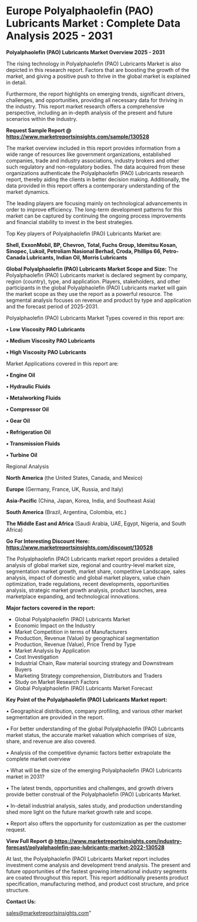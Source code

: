 # Europe Polyalphaolefin (PAO) Lubricants Market : Complete Data Analysis 2025 - 2031

<Strong> Polyalphaolefin (PAO) Lubricants Market Overview 2025 - 2031</strong>

The rising technology in Polyalphaolefin (PAO) Lubricants Market is also depicted in this research report. Factors that are boosting the growth of the market, and giving a positive push to thrive in the global market is explained in detail.

Furthermore, the report highlights on emerging trends, significant drivers, challenges, and opportunities, providing all necessary data for thriving in the industry. This report market research offers a comprehensive perspective, including an in-depth analysis of the present and future scenarios within the industry.

<strong>Request Sample Report @ <a href=https://www.marketreportsinsights.com/sample/130528>https://www.marketreportsinsights.com/sample/130528</a></strong>

The market overview included in this report provides information from a wide range of resources like government organizations, established companies, trade and industry associations, industry brokers and other such regulatory and non-regulatory bodies. The data acquired from these organizations authenticate the Polyalphaolefin (PAO) Lubricants research report, thereby aiding the clients in better decision making. Additionally, the data provided in this report offers a contemporary understanding of the market dynamics.

The leading players are focusing mainly on technological advancements in order to improve efficiency. The long-term development patterns for this market can be captured by continuing the ongoing process improvements and financial stability to invest in the best strategies.

Top Key players of Polyalphaolefin (PAO) Lubricants Market are:

<strong>Shell, ExxonMobil, BP, Chevron, Total, Fuchs Group, Idemitsu Kosan, Sinopec, Lukoil, Petroliam Nasional Berhad, Croda, Phillips 66, Petro-Canada Lubricants, Indian Oil, Morris Lubricants</strong>

<strong><b>Global Polyalphaolefin (PAO) Lubricants Market Scope and Size:</b></strong>
The Polyalphaolefin (PAO) Lubricants market is declared segment by company, region (country), type, and application. Players, stakeholders, and other participants in the global Polyalphaolefin (PAO) Lubricants market will gain the market scope as they use the report as a powerful resource. The segmental analysis focuses on revenue and product by type and application and the forecast period of 2025-2031.

Polyalphaolefin (PAO) Lubricants Market Types covered in this report are:

<strong>• Low Viscosity PAO Lubricants

• Medium Viscosity PAO Lubricants

• High Viscosity PAO Lubricants</strong>

Market Applications covered in this report are:

<strong>• Engine Oil

• Hydraulic Fluids

• Metalworking Fluids

• Compressor Oil

• Gear Oil

• Refrigeration Oil

• Transmission Fluids

• Turbine Oil</strong> 

Regional Analysis

<strong>North America</strong> (the United States, Canada, and Mexico)

<strong>Europe</strong> (Germany, France, UK, Russia, and Italy)

<strong>Asia-Pacific</strong> (China, Japan, Korea, India, and Southeast Asia)

<strong>South America</strong> (Brazil, Argentina, Colombia, etc.)

<strong>The Middle East and Africa</strong> (Saudi Arabia, UAE, Egypt, Nigeria, and South Africa)

<strong>Go For Interesting Discount Here: <a href=https://www.marketreportsinsights.com/discount/130528>https://www.marketreportsinsights.com/discount/130528</a></strong>

The Polyalphaolefin (PAO) Lubricants market report provides a detailed analysis of global market size, regional and country-level market size, segmentation market growth, market share, competitive Landscape, sales analysis, impact of domestic and global market players, value chain optimization, trade regulations, recent developments, opportunities analysis, strategic market growth analysis, product launches, area marketplace expanding, and technological innovations.

<strong><b>Major factors covered in the report:</b></strong>
<ul>
  <li>Global Polyalphaolefin (PAO) Lubricants Market </li>
  <li>Economic Impact on the Industry</li>
  <li>Market Competition in terms of Manufacturers</li>
  <li>Production, Revenue (Value) by geographical segmentation</li>
  <li>Production, Revenue (Value), Price Trend by Type</li>
  <li>Market Analysis by Application</li>
  <li>Cost Investigation</li>
  <li>Industrial Chain, Raw material sourcing strategy and Downstream Buyers</li>
  <li>Marketing Strategy comprehension, Distributors and Traders</li>
  <li>Study on Market Research Factors</li>
  <li>Global Polyalphaolefin (PAO) Lubricants Market Forecast</li>
</ul>

<strong><b>Key Point of the Polyalphaolefin (PAO) Lubricants Market report:</b></strong>

• Geographical distribution, company profiling, and various other market segmentation are provided in the report.

• For better understanding of the global Polyalphaolefin (PAO) Lubricants market status, the accurate market valuation which comprises of size, share, and revenue are also covered.

• Analysis of the competitive dynamic factors better extrapolate the complete market overview

• What will be the size of the emerging Polyalphaolefin (PAO) Lubricants market in 2031?

• The latest trends, opportunities and challenges, and growth drivers provide better construal of the Polyalphaolefin (PAO) Lubricants Market.

• In-detail industrial analysis, sales study, and production understanding shed more light on the future market growth rate and scope.

• Report also offers the opportunity for customization as per the customer request.

<strong><b>View Full Report @ <a href=https://www.marketreportsinsights.com/industry-forecast/polyalphaolefin-pao-lubricants-market-2022-130528>https://www.marketreportsinsights.com/industry-forecast/polyalphaolefin-pao-lubricants-market-2022-130528</a></b></strong>


At last, the Polyalphaolefin (PAO) Lubricants Market report includes investment come analysis and development trend analysis. The present and future opportunities of the fastest growing international industry segments are coated throughout this report. This report additionally presents product specification, manufacturing method, and product cost structure, and price structure.

<strong>Contact Us:</strong>

sales@marketreportsinsights.com"
